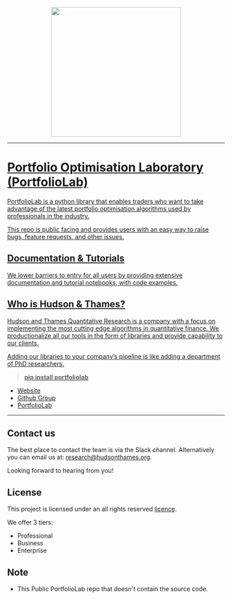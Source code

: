 <div align="center">
   <a href="https://hudsonthames.org/">
   <img src="https://raw.githubusercontent.com/hudson-and-thames/mlfinlab/master/docs/source/logo/Hudson%20%26%20Thames_verticalblack.png" height="300"><br>
</div>


-----------------
# Portfolio Optimisation Laboratory (PortfolioLab)

PortfolioLab is a python library that enables traders who want to take advantage of the latest portfolio optimisation algorithms used by professionals in the industry.

This repo is public facing and provides users with an easy way to raise bugs, feature requests, and other issues.

## Documentation & Tutorials
We lower barriers to entry for all users by providing extensive documentation and tutorial notebooks, with code examples.

## Who is Hudson & Thames?
Hudson and Thames Quantitative Research is a company with a focus on implementing the most cutting edge algorithms in 
quantitative finance. We productionalize all our tools in the form of libraries and provide capability to our clients.

Adding our libraries to your company’s pipeline is like adding a department of PhD researchers.

> **pip install portfoliolab**

* [Website](https://hudsonthames.org/)
* [Github Group](https://github.com/hudson-and-thames)
* [PortfolioLab](https://hudson-and-thames-portfoliolab.readthedocs-hosted.com/en/latest/)

---

## Contact us
The best place to contact the team is via the Slack channel. Alternatively you can email us at: research@hudsonthames.org.

Looking forward to hearing from you!

## License
This project is licensed under an all rights reserved [licence](https://hudson-and-thames-portfoliolab.readthedocs-hosted.com/en/latest/additional_information/license.html).

We offer 3 tiers:

* Professional
* Business
* Enterprise

## Note

* This Public PortfolioLab repo that doesn't contain the source code.
